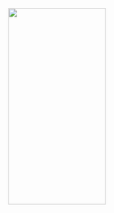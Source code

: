 <img src="https://camo.githubusercontent.com/9dbde1df5ec2bf446838e77150f2e86a33802d080b423f0becb5c3b61231d123/68747470733a2f2f63646e2e646973636f72646170702e636f6d2f6174746163686d656e74732f3839393539393933343532383035373336342f3937363838353333303131383539303530342f6269676765726c6f676f2e706e67" data-canonical-src="[https://gyazo.com/eb5c5741b6a9a16c692170a41a49c858.png](https://cdn.discordapp.com/attachments/899599934528057364/976885330118590504/biggerlogo.png)" width="200" height="400" />
